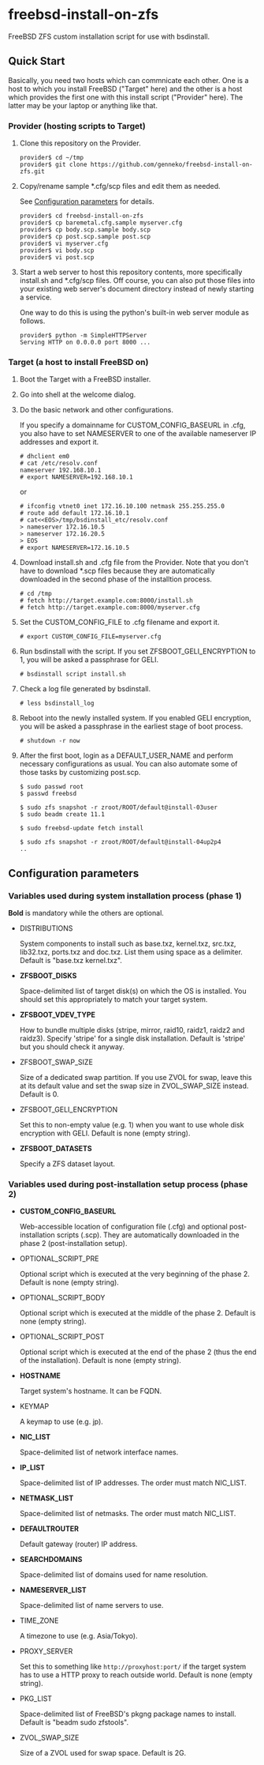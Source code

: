 # freebsd-install-on-zfs
FreeBSD ZFS custom installation script for use with bsdinstall.

## Quick Start
Basically, you need two hosts which can commnicate each other. One is a host to which you install FreeBSD ("Target" here) and the other is a host which provides the first one with this install script ("Provider" here). The latter may be your laptop or anything like that.

### Provider (hosting scripts to Target)
1. Clone this repository on the Provider.
    ```
    provider$ cd ~/tmp
    provider$ git clone https://github.com/genneko/freebsd-install-on-zfs.git
    ```

2. Copy/rename sample \*.cfg/scp files and edit them as needed.

    See [Configuration parameters](#configuration-parameters) for details.
    ```
    provider$ cd freebsd-install-on-zfs
    provider$ cp baremetal.cfg.sample myserver.cfg
    provider$ cp body.scp.sample body.scp
    provider$ cp post.scp.sample post.scp
    provider$ vi myserver.cfg
    provider$ vi body.scp
    provider$ vi post.scp
    ```

3. Start a web server to host this repository contents, more specifically install.sh and \*.cfg/scp files. Off course, you can also put those files into your existing web server's document directory instead of newly starting a service.

    One way to do this is using the python's built-in web server module as follows.
    ```
    provider$ python -m SimpleHTTPServer
    Serving HTTP on 0.0.0.0 port 8000 ...
    ```

### Target (a host to install FreeBSD on)
1. Boot the Target with a FreeBSD installer.

2. Go into shell at the welcome dialog.

3. Do the basic network and other configurations.

    If you specify a domainname for CUSTOM_CONFIG_BASEURL in .cfg, you also have to set NAMESERVER to one of the available nameserver IP addresses and export it.
    ```
    # dhclient em0
    # cat /etc/resolv.conf
    nameserver 192.168.10.1
    # export NAMESERVER=192.168.10.1
    ```
    or
    ```
    # ifconfig vtnet0 inet 172.16.10.100 netmask 255.255.255.0
    # route add default 172.16.10.1
    # cat<<EOS>/tmp/bsdinstall_etc/resolv.conf
    > nameserver 172.16.10.5
    > nameserver 172.16.20.5
    > EOS
    # export NAMESERVER=172.16.10.5
    ```

4. Download install.sh and .cfg file from the Provider. Note that you don't have to download \*.scp files because they are automatically downloaded in the second phase of the installtion process.
    ```
    # cd /tmp
    # fetch http://target.example.com:8000/install.sh
    # fetch http://target.example.com:8000/myserver.cfg
    ```

5. Set the CUSTOM_CONFIG_FILE to .cfg filename and export it.
    ```
    # export CUSTOM_CONFIG_FILE=myserver.cfg
    ```

6. Run bsdinstall with the script.
    If you set ZFSBOOT_GELI_ENCRYPTION to 1, you will be asked a passphrase for GELI.
    ```
    # bsdinstall script install.sh
    ```

7. Check a log file generated by bsdinstall.
    ```
    # less bsdinstall_log
    ```

8. Reboot into the newly installed system.
    If you enabled GELI encryption, you will be asked a passphrase in the earliest stage of boot process.
    ```
    # shutdown -r now
    ```

9. After the first boot, login as a DEFAULT_USER_NAME and perform necessary configurations as usual. You can also automate some of those tasks by customizing post.scp.
    ```
    $ sudo passwd root
    $ passwd freebsd
    
    $ sudo zfs snapshot -r zroot/ROOT/default@install-03user
    $ sudo beadm create 11.1
    
    $ sudo freebsd-update fetch install
    
    $ sudo zfs snapshot -r zroot/ROOT/default@install-04up2p4
    ..
    ```

## Configuration parameters
### Variables used during system installation process (phase 1)
__Bold__ is mandatory while the others are optional.

- DISTRIBUTIONS

    System components to install such as base.txz, kernel.txz, src.txz, lib32.txz, ports.txz and doc.txz. List them using space as a delimiter. Default is "base.txz kernel.txz".

- __ZFSBOOT_DISKS__

    Space-delimited list of target disk(s) on which the OS is installed. You should set this appropriately to match your target system.

- __ZFSBOOT_VDEV_TYPE__

    How to bundle multiple disks (stripe, mirror, raid10, raidz1, raidz2 and raidz3). Specify 'stripe' for a single disk installation. Default is 'stripe' but you should check it anyway.
 
- ZFSBOOT_SWAP_SIZE

    Size of a dedicated swap partition. If you use ZVOL for swap, leave this at its default value and set the swap size in ZVOL_SWAP_SIZE instead. Default is 0.

- ZFSBOOT_GELI_ENCRYPTION

    Set this to non-empty value (e.g. 1) when you want to use whole disk encryption with GELI. Default is none (empty string).

- __ZFSBOOT_DATASETS__

    Specify a ZFS dataset layout.

### Variables used during post-installation setup process (phase 2)

- __CUSTOM_CONFIG_BASEURL__

    Web-accessible location of configuration file (.cfg) and optional post-installation scripts (.scp). They are automatically downloaded in the phase 2 (post-installation setup).

- OPTIONAL_SCRIPT_PRE

    Optional script which is executed at the very beginning of the phase 2. Default is none (empty string).

- OPTIONAL_SCRIPT_BODY

    Optional script which is executed at the middle of the phase 2. Default is none (empty string).

- OPTIONAL_SCRIPT_POST

    Optional script which is executed at the end of the phase 2 (thus the end of the installation). Default is none (empty string).

- __HOSTNAME__

    Target system's hostname. It can be FQDN.

- KEYMAP

    A keymap to use (e.g. jp).

- __NIC_LIST__

    Space-delimited list of network interface names.

- __IP_LIST__

    Space-delimited list of IP addresses. The order must match NIC_LIST.

- __NETMASK_LIST__

    Space-delimited list of netmasks. The order must match NIC_LIST.

- __DEFAULTROUTER__

    Default gateway (router) IP address.

- __SEARCHDOMAINS__

    Space-delimited list of domains used for name resolution.

- __NAMESERVER_LIST__

    Space-delimited list of name servers to use.

- TIME_ZONE

    A timezone to use (e.g. Asia/Tokyo).

- PROXY_SERVER

    Set this to something like ``http://proxyhost:port/`` if the target system has to use a HTTP proxy to reach outside world. Default is none (empty string).

- PKG_LIST

    Space-delimited list of FreeBSD's pkgng package names to install. Default is "beadm sudo zfstools".

- ZVOL_SWAP_SIZE

    Size of a ZVOL used for swap space. Default is 2G.
